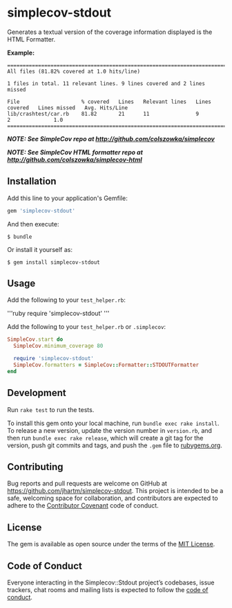 # simplecov-stdout

Generates a textual version of the coverage information displayed is the HTML Formatter.

__Example:__

```text
================================================================================
All files (81.82% covered at 1.0 hits/line)

1 files in total. 11 relevant lines. 9 lines covered and 2 lines missed

File                    % covered   Lines   Relevant lines   Lines covered   Lines missed   Avg. Hits/Line
lib/crashtest/car.rb    81.82       21      11               9               2              1.0
================================================================================
```

*__NOTE: See SimpleCov repo at http://github.com/colszowka/simplecov__*

*__NOTE: See SimpleCov HTML formatter repo at http://github.com/colszowka/simplecov-html__*

## Installation

Add this line to your application's Gemfile:

```ruby
gem 'simplecov-stdout'
```

And then execute:

    $ bundle

Or install it yourself as:

    $ gem install simplecov-stdout

## Usage

Add the following to your `test_helper.rb`:

'''ruby
require 'simplecov-stdout'
'''

Add the following to your `test_helper.rb` or `.simplecov`:

```ruby
SimpleCov.start do
  SimpleCov.minimum_coverage 80

  require 'simplecov-stdout'
  SimpleCov.formatters = SimpleCov::Formatter::STDOUTFormatter
end
```

## Development

Run `rake test` to run the tests.

To install this gem onto your local machine, run `bundle exec rake install`. To release a new version, update the version number in `version.rb`, and then run `bundle exec rake release`, which will create a git tag for the version, push git commits and tags, and push the `.gem` file to [rubygems.org](https://rubygems.org).

## Contributing

Bug reports and pull requests are welcome on GitHub at https://github.com/jhartm/simplecov-stdout. This project is intended to be a safe, welcoming space for collaboration, and contributors are expected to adhere to the [Contributor Covenant](http://contributor-covenant.org) code of conduct.

## License

The gem is available as open source under the terms of the [MIT License](https://opensource.org/licenses/MIT).

## Code of Conduct

Everyone interacting in the Simplecov::Stdout project’s codebases, issue trackers, chat rooms and mailing lists is expected to follow the [code of conduct](https://github.com/jhartm/simplecov-stdout/blob/master/CODE_OF_CONDUCT.md).
